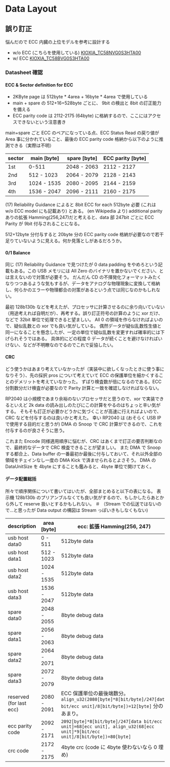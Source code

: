 # Data Layout

## 誤り訂正

悩んだので ECC 内臓の上位モデルを参考に設計する

- w/o ECC (こちらを使用している) [KIOXIA_TC58NVG0S3HTA00](https://mm.digikey.com/Volume0/opasdata/d220001/medias/docus/506/KIOXIA_TC58NVG0S3HTA00_Rev2.00_E191001C.pdf)
- w/ ECC [KIOXIA_TC58BVG0S3HTA00](https://mm.digikey.com/Volume0/opasdata/d220001/medias/docus/506/KIOXIA_TC58BVG0S3HTA00_REV2.00_E20191001C.pdf)

### Datasheet 確認

#### ECC & Sector definition for ECC

- 2KByte page は 512byte \* 4area + 16byte \* 4area で使用している
- main + spare の 512+16=528byte ごとに、 9bit の検出と 8bit の訂正能力を備える
- ECC parity code は 2112-2175 (64byte) に格納するので、ここにはアクセスできないという注意書き

main+spare ごと ECC のペアになっている点、ECC Status Read の戻り値が Area 事に分かれていること、最後の ECC parity code 格納から以下のように推測できる（実際は不明）

| sector | main [byte] | spare [byte] | ECC parity [byte] |
| ------ | ----------- | ------------ | ----------------- |
| 1st    | 0-511       | 2048 - 2063  | 2112 - 2127       |
| 2nd    | 512 - 1023  | 2064 - 2079  | 2128 - 2143       |
| 3rd    | 1024 - 1535 | 2080 - 2095  | 2144 - 2159       |
| 4th    | 1536 - 2047 | 2096 - 2111  | 2160 - 2175       |

(17) Reliability Guidance によると 8bit ECC for each 512byte 必要 (これは w/o ECC model にも記載あり) とある。
(en Wikipedia より) additional parity ありの拡張 Hamming(256,247)だと考えると、data 部 247bit ごとに ECC Parity が 9bit 付与されることになる。

512+12byte 分付与すると 20byte 分の ECC parity code 格納が必要なので若干足りていないように見える。何か見落としがあるだろうか。

#### 0/1 Balance

同じ (17) Reliability Guidance で見つけたが 0 data padding をやめろという記載もある。この USB メモリには All Zero のバイナリを置かないでください、とは言えないので対策が必要そう。
だんだん CD の不揮発化フォーマットみたくなりつつあるような気もするが、データをアナログな物理現象に変換して格納し、何らかのエラーや物理都合の対策があるという点では同じなのかもしれない。

最初 128b130b などを考えたが、プロセッサに計算させるのに余り向いていない（用途考えれば自明だが）、再考する。誤り訂正符号の計算のように xor だけ、などで 32bit 単位で処理できると望ましい。
All 0 の領域を作らなければよいので、疑似乱数との xor でも良い気がしている。
偶然データが疑似乱数性生値と同一になることを懸念したが、一定の単位で疑似乱数を変更すれば確率的には下げられそうではある。
具体的にどの程度 0 データが続くことを避けなければいけない、などが不明瞭なのでるのでこれで妥協したい。

#### CRC

どう使うかはあまり考えていなかったが（実装中に欲しくなったときに使う事になりそう）、先の採択 pros について考えていて ECC の保護単位を細かくすることのデメリットを考えていなかった。
ずばり検査数が倍になるのである。ECC 分割数分だけ検査が必要なので Parity 計算と一致を確認しなければならない。

RP2040 は小規模であまり余裕のないプロセッサだと思うので、xor で実装できるといえど 2k data の読み出しのたびにこの計算をやるのはちょっと辛い気がする。
そもそも訂正が必要かどうかに気づくことが高速に行えればよいので、CRC などを付与するのは良いかと考えた。
幸い RP2040 は (おそらく USB IP で使用する目的だと思うが) DMA の Snoop で CRC 計算ができるので、これを付与するのが良さそうに思う。

これまた Encode 同様適用順序に悩むが、CRC はあくまで訂正の要否判断なので、最終的なデータで CRC 検査できることが望ましい。
また DMA で Snoop する都合上、Data buffer の一番最初か最後に付与しておいて、それ以外全部の領域をチェインなし一度の DMA Kick で済ませられるとよさそう。
DMA の DataUnitSize を 4byte にすることも鑑みると、4byte 単位で開けておく。

#### データ配置総括

所々で順序関係について書いてはいたが、全部まとめると以下の表になる。
表示機 128b130b のプリアンブルなくても良い気がするので、もしかしたらあとから外して reserve 扱いとするかもしれない。
＃ （Stream での伝送ではないので...と思ったが Data output の構図は Stream っぽいきもしなくもない)

| description             | area [byte] | ecc: 拡張 Hamming(256, 247)                                                                                                |
| ----------------------- | ----------- | -------------------------------------------------------------------------------------------------------------------------- |
| usb host data0          | 0 - 511     | 512byte data                                                                                                               |
| usb host data1          | 512 - 1023  | 512byte data                                                                                                               |
| usb host data2          | 1024 - 1535 | 512byte data                                                                                                               |
| usb host data3          | 1536 - 2047 | 512byte data                                                                                                               |
| spare data0             | 2048 - 2055 | 8byte debug data                                                                                                           |
| spare data1             | 2056 - 2063 | 8byte debug data                                                                                                           |
| spare data2             | 2064 - 2071 | 8byte debug data                                                                                                           |
| spare data3             | 2072 - 2079 | 8byte debug data                                                                                                           |
| reserved (for last ecc) | 2080 - 2091 | ECC 保護単位の最後端数分。`align_u32(2080[byte]*8[bit/byte]/247[data bit/ecc unit]/8[bit/byte])=12[byte]` 分のあまり。     |
| ecc parity code         | 2092 - 2171 | `2092[byte]*8[bit/byte]/247[data bit/ecc unit]=68[ecc unit], align_u32(68[ecc unit]*9[bit/ecc unit]/8[bit/byte])=80[byte]` |
| crc code                | 2172 - 2175 | 4byte crc (code に 4byte 使わないなら 0 埋め)                                                                              |
